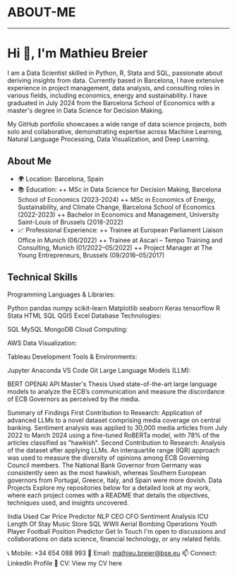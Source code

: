 # ABOUT-ME
-----------

# Hi 👋, I'm Mathieu Breier

I am a Data Scientist skilled in Python, R, Stata and SQL, passionate about deriving insights from data. Currently based in Barcelona, I have extensive experience in project management, data analysis, and consulting roles in various fields, including economics, energy and sustainability. I have graduated in July 2024 from the Barcelona School of Economics with a master's degree in Data Science for Decision Making.

My GitHub portfolio showcases a wide range of data science projects, both solo and collaborative, demonstrating expertise across Machine Learning, Natural Language Processing, Data Visualization, and Deep Learning.

## About Me
+ 🌍 Location: Barcelona, Spain
+ 📚 Education:
++ MSc in Data Science for Decision Making, Barcelona School of Economics (2023-2024)
++ MSc in Economics of Energy, Sustainability, and Climate Change, Barcelona School of Economics (2022-2023)
++ Bachelor in Economics and Management, University Saint-Louis of Brussels (2018-2022)
+ 📈 Professional Experience:
++ Trainee at European Parliament Liaison Office in Munich (06/2022)
++ Trainee at Ascari – Tempo Training and Consulting, Munich (01/2022–05/2022)
++ Project Manager at The Young Entrepreneurs, Brussels (09/2016–05/2017)

## Technical Skills
Programming Languages & Libraries:

Python
pandas
numpy
scikit-learn
Matplotlib
seaborn
Keras
tensorflow
R
Stata
HTML
SQL
QGIS
Excel
Database Technologies:

SQL
MySQL
MongoDB
Cloud Computing:

AWS
Data Visualization:

Tableau
Development Tools & Environments:

Jupyter
Anaconda
VS Code
Git
Large Language Models (LLM):

BERT
OPENAI API
Master's Thesis
Used state-of-the-art large language models to analyze the ECB’s communication and measure the discordance of ECB Governors as perceived by the media.

Summary of Findings
First Contribution to Research: Application of advanced LLMs to a novel dataset comprising media coverage on central banking. Sentiment analysis was applied to 30,000 media articles from July 2022 to March 2024 using a fine-tuned RoBERTa model, with 78% of the articles classified as "hawkish".
Second Contribution to Research: Analysis of the dataset after applying LLMs. An interquartile range (IQR) approach was used to measure the diversity of opinions among ECB Governing Council members. The National Bank Governor from Germany was consistently seen as the most hawkish, whereas Southern European governors from Portugal, Greece, Italy, and Spain were more dovish.
Data Projects
Explore my repositories below for a detailed look at my work, where each project comes with a README that details the objectives, techniques used, and insights uncovered.

India Used Car Price Predictor
NLP CEO CFO Sentiment Analysis
ICU Length Of Stay
Music Store SQL
WWII Aerial Bombing Operations
Youth Player Football Position Predictor
Get In Touch
I'm open to discussions and collaborations on data science, financial technology, or any related fields.

📞 Mobile: +34 654 088 993
📧 Email: mathieu.breier@bse.eu
📫 Connect: LinkedIn Profile
📄 CV: View my CV here
